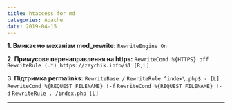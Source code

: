 ```yaml
---
title: htaccess for md
categories: Apache
date: 2019-04-15
---
```


**1. Вмикаємо механізм mod_rewrite:**
`RewriteEngine On`

**2. Примусове перенаправлення на https:**
`RewriteCond %{HTTPS} off`
`RewriteRule (.*) https://zaychik.info/$1 [R,L]`

**3. Підтримка permalinks:**
`RewriteBase /`
`RewriteRule ^index\.php$ - [L]`
`RewriteCond %{REQUEST_FILENAME} !-f`
`RewriteCond %{REQUEST_FILENAME} !-d`
`RewriteRule . /index.php [L]`

-----